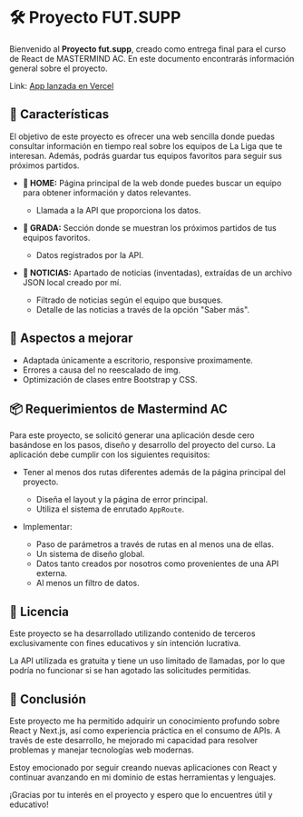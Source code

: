 # 🛠 Proyecto FUT.SUPP

Bienvenido al **Proyecto fut.supp**, creado como entrega final para el curso de React de MASTERMIND AC. En este documento encontrarás información general sobre el proyecto.

Link: [App lanzada en Vercel](https://fut-supp.vercel.app)

## 🚀 Características

El objetivo de este proyecto es ofrecer una web sencilla donde puedas consultar información en tiempo real sobre los equipos de La Liga que te interesan. Además, podrás guardar tus equipos favoritos para seguir sus próximos partidos.

- **🔹 HOME:** Página principal de la web donde puedes buscar un equipo para obtener información y datos relevantes.
    - Llamada a la API que proporciona los datos.

- **🔸 GRADA:** Sección donde se muestran los próximos partidos de tus equipos favoritos.
    - Datos registrados por la API.

- **🔹 NOTICIAS:** Apartado de noticias (inventadas), extraídas de un archivo JSON local creado por mí.
    - Filtrado de noticias según el equipo que busques.
    - Detalle de las noticias a través de la opción "Saber más".

## 💫 Aspectos a mejorar

- Adaptada únicamente a escritorio, responsive proximamente.
- Errores a causa del no reescalado de img.
- Optimización de clases entre Bootstrap y CSS.

## 📦 Requerimientos de Mastermind AC

Para este proyecto, se solicitó generar una aplicación desde cero basándose en los pasos, diseño y desarrollo del proyecto del curso. La aplicación debe cumplir con los siguientes requisitos:

- Tener al menos dos rutas diferentes además de la página principal del proyecto.
    - Diseña el layout y la página de error principal.
    - Utiliza el sistema de enrutado `AppRoute`.

- Implementar:
    - Paso de parámetros a través de rutas en al menos una de ellas.
    - Un sistema de diseño global.
    - Datos tanto creados por nosotros como provenientes de una API externa.
    - Al menos un filtro de datos.

## 🔐 Licencia

Este proyecto se ha desarrollado utilizando contenido de terceros exclusivamente con fines educativos y sin intención lucrativa.

La API utilizada es gratuita y tiene un uso limitado de llamadas, por lo que podría no funcionar si se han agotado las solicitudes permitidas.

## 📝 Conclusión

Este proyecto me ha permitido adquirir un conocimiento profundo sobre React y Next.js, así como experiencia práctica en el consumo de APIs. A través de este desarrollo, he mejorado mi capacidad para resolver problemas y manejar tecnologías web modernas. 

Estoy emocionado por seguir creando nuevas aplicaciones con React y continuar avanzando en mi dominio de estas herramientas y lenguajes.

¡Gracias por tu interés en el proyecto y espero que lo encuentres útil y educativo!

